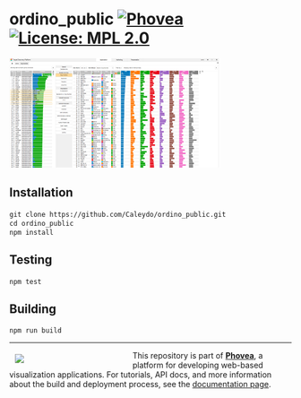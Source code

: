 ordino_public [![Phovea][phovea-image]][phovea-url] [![License: MPL 2.0][mpl-image]][mpl-url] 
=====================

![screenshot](media/screenshot.png?raw=true "Screenshot")

Installation
------------

```
git clone https://github.com/Caleydo/ordino_public.git
cd ordino_public
npm install
```

Testing
-------

```
npm test
```

Building
--------

```
npm run build
```



***

<a href="https://caleydo.org"><img src="http://caleydo.org/assets/images/logos/caleydo.svg" align="left" width="200px" hspace="10" vspace="6"></a>
This repository is part of **[Phovea](http://phovea.caleydo.org/)**, a platform for developing web-based visualization applications. For tutorials, API docs, and more information about the build and deployment process, see the [documentation page](http://phovea.caleydo.org).


[phovea-image]: https://img.shields.io/badge/Phovea-Client%20Plugin-F47D20.svg
[phovea-url]: https://phovea.caleydo.org
[mpl-image]: https://img.shields.io/badge/License-MPL%202.0-brightgreen.svg
[mpl-url]: https://opensource.org/licenses/MPL-2.0
[circleci-image]: https://circleci.com/gh/Caleydo/ordino_public.svg?style=shield
[circleci-url]: https://circleci.com/gh/Caleydo/ordino_public
